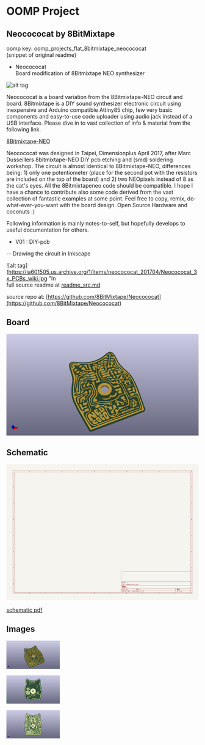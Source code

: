 # OOMP Project  
## Neocococat  by 8BitMixtape  
  
oomp key: oomp_projects_flat_8bitmixtape_neocococat  
(snippet of original readme)  
  
- Neocococat  
Board modification of 8Bitmixtape NEO synthesizer  
  
![alt tag](https://ia601505.us.archive.org/1/items/neocococat_201704/IMG_9661.JPG "Neocococat")  
  
Neocococat is a board variation from the 8Bitmixtape-NEO circuit and board. 8Bitmixtape is a DIY sound synthesizer electronic circuit using inexpensive and Arduino compatible Attiny85 chip, few very basic components and easy-to-use code uploader using audio jack instead of a USB interface. Please dive in to vast collection of info & material from the following link.  
  
[8Bitmixtape-NEO](http://8bitmixtape.github.io)  
  
Neocococat was designed in Taipei, Dimensionplus April 2017, after Marc Dusseillers 8bitmixtape-NEO DIY pcb etching and (smd) soldering workshop. The circuit is almost identical to 8Bitmixtape-NEO, differences being: 1) only one potentiometer (place for the second pot with the resistors are included on the top of the board) and 2) two NEOpixels instead of 8 as the cat's eyes. All the 8Bitmixtapeneo code should be compatible. I hope I have a chance to contribute also some code derived from the vast collection of fantastic examples at some point. Feel free to copy, remix, do-what-ever-you-want with the board design. Open Source Hardware and coconuts :)  
  
Following information is mainly notes-to-self, but hopefully develops to useful documentation for others.  
  
- V01 : DIY-pcb  
  
-- Drawing the circuit in Inkscape  
  
![alt tag](https://ia601505.us.archive.org/1/items/neocococat_201704/Neocococat_3x_PCBs_wiki.jpg "In  
  full source readme at [readme_src.md](readme_src.md)  
  
source repo at: [https://github.com/8BitMixtape/Neocococat](https://github.com/8BitMixtape/Neocococat)  
## Board  
  
[![working_3d.png](working_3d_600.png)](working_3d.png)  
## Schematic  
  
[![working_schematic.png](working_schematic_600.png)](working_schematic.png)  
  
[schematic pdf](working_schematic.pdf)  
## Images  
  
[![working_3d.png](working_3d_140.png)](working_3d.png)  
  
[![working_3d_back.png](working_3d_back_140.png)](working_3d_back.png)  
  
[![working_3d_front.png](working_3d_front_140.png)](working_3d_front.png)  
